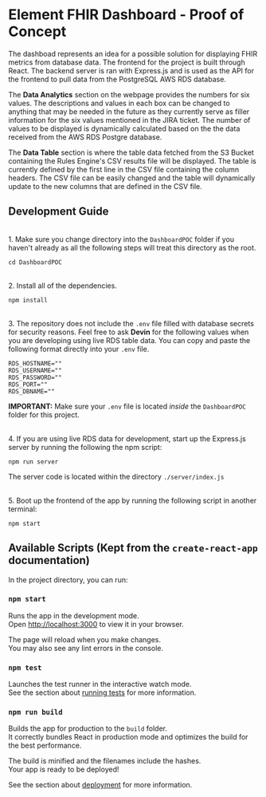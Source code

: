# Element FHIR Dashboard - Proof of Concept

The dashboad represents an idea for a possible solution for displaying FHIR metrics from database data. The frontend for the project is built through React. The backend server is ran with Express.js and is used as the API for the frontend to pull data from the PostgreSQL AWS RDS database.

The **Data Analytics** section on the webpage provides the numbers for six values. The descriptions and values in each box can be changed to anything that may be needed in the future as they currently serve as filler information for the six values mentioned in the JIRA ticket. The number of values to be displayed is dynamically calculated based on the the data received from the AWS RDS Postgre database. 

The **Data Table** section is where the table data fetched from the S3 Bucket containing the Rules Engine's CSV results file will be displayed. The table is currently defined by the first line in the CSV file containing the column headers. The CSV file can be easily changed and the table will dynamically update to the new columns that are defined in the CSV file.


## Development Guide

<br>1. Make sure you change directory into the `DashboardPOC` folder if you haven't already as all the following steps will treat this directory as the root.
```
cd DashboardPOC
```

<br>2. Install all of the dependencies.
```
npm install
```

<br>3. The repository does not include the `.env` file filled with database secrets for security reasons. Feel free to ask **Devin** for the following values when you are developing using live RDS table data. You can copy and paste the following format directly into your `.env` file.

```
RDS_HOSTNAME=""
RDS_USERNAME=""
RDS_PASSWORD=""
RDS_PORT=""
RDS_DBNAME=""
```
**IMPORTANT:** Make sure your `.env` file is located *inside* the `DashboardPOC` folder for this project.

<br>4. If you are using live RDS data for development, start up the Express.js server by running the following the npm script:
```
npm run server
```

The server code is located within the directory `./server/index.js`

<br>5. Boot up the frontend of the app by running the following script in another terminal:
```
npm start
```

## Available Scripts (Kept from the `create-react-app` documentation)

In the project directory, you can run:

### `npm start`

Runs the app in the development mode.\
Open [http://localhost:3000](http://localhost:3000) to view it in your browser.

The page will reload when you make changes.\
You may also see any lint errors in the console.

### `npm test`

Launches the test runner in the interactive watch mode.\
See the section about [running tests](https://facebook.github.io/create-react-app/docs/running-tests) for more information.

### `npm run build`

Builds the app for production to the `build` folder.\
It correctly bundles React in production mode and optimizes the build for the best performance.

The build is minified and the filenames include the hashes.\
Your app is ready to be deployed!

See the section about [deployment](https://facebook.github.io/create-react-app/docs/deployment) for more information.

